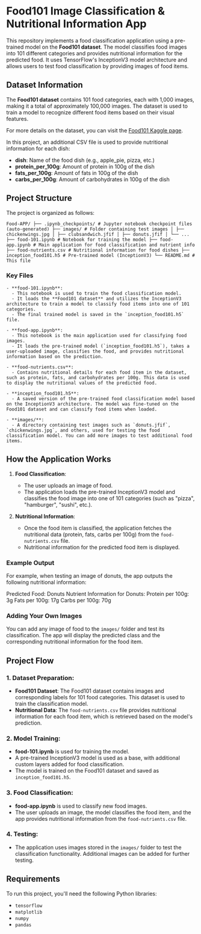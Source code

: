  # Food101 Image Classification & Nutritional Information App

This repository implements a food classification application using a pre-trained model on the **Food101 dataset**. The model classifies food images into 101 different categories and provides nutritional information for the predicted food. It uses TensorFlow's InceptionV3 model architecture and allows users to test food classification by providing images of food items.

## Dataset Information

The **Food101 dataset** contains 101 food categories, each with 1,000 images, making it a total of approximately 100,000 images. The dataset is used to train a model to recognize different food items based on their visual features.

For more details on the dataset, you can visit the [Food101 Kaggle page](https://www.kaggle.com/datasets/dansbecker/food-101).

In this project, an additional CSV file is used to provide nutritional information for each dish:

- **dish**: Name of the food dish (e.g., apple_pie, pizza, etc.)
- **protein_per_100g**: Amount of protein in 100g of the dish
- **fats_per_100g**: Amount of fats in 100g of the dish
- **carbs_per_100g**: Amount of carbohydrates in 100g of the dish

## Project Structure

The project is organized as follows:
```
Food-APP/ ├── .ipynb_checkpoints/ # Jupyter notebook checkpoint files (auto-generated) ├── images/ # Folder containing test images │ ├── chickenwings.jpg │ ├── clubsandwich.jfif │ ├── donuts.jfif │ └── ... ├── food-101.ipynb # Notebook for training the model ├── food-app.ipynb # Main application for food classification and nutrient info ├── food-nutrients.csv # Nutritional information for food dishes ├── inception_food101.h5 # Pre-trained model (InceptionV3) └── README.md # This file
```

### Key Files
```
- **food-101.ipynb**: 
  - This notebook is used to train the food classification model. 
  - It loads the **Food101 dataset** and utilizes the InceptionV3 architecture to train a model to classify food items into one of 101 categories.
  - The final trained model is saved in the `inception_food101.h5` file.
  
- **food-app.ipynb**: 
  - This notebook is the main application used for classifying food images.
  - It loads the pre-trained model (`inception_food101.h5`), takes a user-uploaded image, classifies the food, and provides nutritional information based on the prediction.
  
- **food-nutrients.csv**: 
  - Contains nutritional details for each food item in the dataset, such as protein, fats, and carbohydrates per 100g. This data is used to display the nutritional values of the predicted food.
  
- **inception_food101.h5**: 
  - A saved version of the pre-trained food classification model based on the InceptionV3 architecture. The model was fine-tuned on the Food101 dataset and can classify food items when loaded.

- **images/**: 
  - A directory containing test images such as `donuts.jfif`, `chickenwings.jpg`, and others, used for testing the food classification model. You can add more images to test additional food items.
```
## How the Application Works

1. **Food Classification**:
   - The user uploads an image of food.
   - The application loads the pre-trained InceptionV3 model and classifies the food image into one of 101 categories (such as "pizza", "hamburger", "sushi", etc.).

2. **Nutritional Information**:
   - Once the food item is classified, the application fetches the nutritional data (protein, fats, carbs per 100g) from the `food-nutrients.csv` file.
   - Nutritional information for the predicted food item is displayed.

### Example Output

For example, when testing an image of donuts, the app outputs the following nutritional information:

Predicted Food: Donuts Nutrient Information for Donuts: Protein per 100g: 3g Fats per 100g: 17g Carbs per 100g: 70g


### Adding Your Own Images

You can add any image of food to the `images/` folder and test its classification. The app will display the predicted class and the corresponding nutritional information for the food item.

## Project Flow

### 1. **Dataset Preparation**:
   - **Food101 Dataset**: The Food101 dataset contains images and corresponding labels for 101 food categories. This dataset is used to train the classification model.
   - **Nutritional Data**: The `food-nutrients.csv` file provides nutritional information for each food item, which is retrieved based on the model's prediction.

### 2. **Model Training**:
   - **food-101.ipynb** is used for training the model. 
   - A pre-trained InceptionV3 model is used as a base, with additional custom layers added for food classification.
   - The model is trained on the Food101 dataset and saved as `inception_food101.h5`.

### 3. **Food Classification**:
   - **food-app.ipynb** is used to classify new food images. 
   - The user uploads an image, the model classifies the food item, and the app provides nutritional information from the `food-nutrients.csv` file.

### 4. **Testing**:
   - The application uses images stored in the `images/` folder to test the classification functionality. Additional images can be added for further testing.

## Requirements

To run this project, you'll need the following Python libraries:

- `tensorflow`
- `matplotlib`
- `numpy`
- `pandas`

